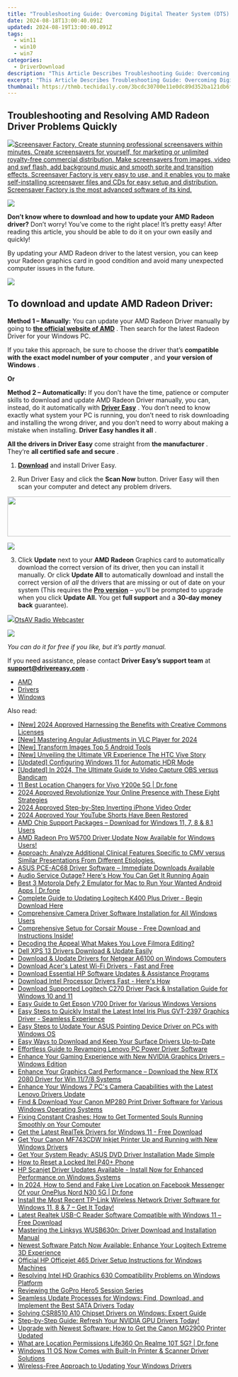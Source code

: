 ```yaml
---
title: "Troubleshooting Guide: Overcoming Digital Theater System (DTS) Sound Problems"
date: 2024-08-18T13:00:40.091Z
updated: 2024-08-19T13:00:40.091Z
tags:
  - win11
  - win10
  - win7
categories:
  - DriverDownload
description: "This Article Describes Troubleshooting Guide: Overcoming Digital Theater System (DTS) Sound Problems"
excerpt: "This Article Describes Troubleshooting Guide: Overcoming Digital Theater System (DTS) Sound Problems"
thumbnail: https://thmb.techidaily.com/3bcdc30700e11e0dc89d352ba121db6f054908533edda16b2785562f97192408.jpg
---
```


## Troubleshooting and Resolving AMD Radeon Driver Problems Quickly

<!-- affiliate ads begin -->
<a href="https://secure.2checkout.com/order/checkout.php?PRODS=194977&QTY=1&AFFILIATE=108875&CART=1"><img src="https://www.blumentals.net/scrfactory/images/screensaver-software.png" border="0">Screensaver Factory, Create stunning professional screensavers within minutes. Create screensavers for yourself, for marketing or unlimited royalty-free commercial distribution. Make screensavers from images, video and swf flash, add background music and smooth sprite and transition effects. Screensaver Factory is very easy to use, and it enables you to make self-installing screensaver files and CDs for easy setup and distribution. Screensaver Factory is the most advanced software of its kind.</a>
<!-- affiliate ads end -->
![](https://images.drivereasy.com/wp-content/uploads/2019/01/image-47.png)

 **Don’t know where to download and how to update your AMD Radeon driver?** Don’t worry! You’ve come to the right place! It’s pretty easy! After reading this article, you should be able to do it on your own easily and quickly!  

 By updating your AMD Radeon driver to the latest version, you can keep your Radeon graphics card in good condition and avoid many unexpected computer issues in the future.

<!-- affiliate ads begin -->
<a href="https://estore.winxdvd.com/order/checkout.php?PRODS=12653853&QTY=1&AFFILIATE=108875&CART=1"><img src="https://secure.avangate.com/images/merchant/bcb41ccdc4363c6848a1d760f26c28a0/products/14_videoproc-converter-ai-box.png" border="0"></a>
<!-- affiliate ads end -->
## **To download and update AMD Radeon Driver:**

**Method 1 – Manually:**  You can update your AMD Radeon Driver manually by going to **[the official website of AMD](https://www.amd.com/en)**  . Then search for the latest Radeon Driver for your Windows PC.

 If you take this approach, be sure to choose the driver that’s **compatible with the exact model number of your computer** , and **your version of Windows** .

**Or**

**Method 2 – Automatically:** If you don’t have the time, patience or computer skills to download and update AMD Radeon Driver manually, you can, instead, do it automatically with **[Driver Easy](https://tools.techidaily.com/drivereasy/download/)**  . You don’t need to know exactly what system your PC is running, you don’t need to risk downloading and installing the wrong driver, and you don’t need to worry about making a mistake when installing. **Driver Easy handles it all** .

**All the drivers in Driver Easy** come straight from **the manufacturer** . They‘re **all certified safe and secure** .

 1) **[Download](https://tools.techidaily.com/drivereasy/download/)**  and install Driver Easy.

 2) Run Driver Easy and click the **Scan Now** button. Driver Easy will then scan your computer and detect any problem drivers.

<!-- affiliate ads begin -->
<a href="https://vapordna.pxf.io/c/5597632/1494880/17238" target="_top" id="1494880"><img src="//a.impactradius-go.com/display-ad/17238-1494880" border="0" alt="" width="728" height="90"/></a><img height="0" width="0" src="https://imp.pxf.io/i/5597632/1494880/17238" style="position:absolute;visibility:hidden;" border="0" />
<!-- affiliate ads end -->
![](https://images.drivereasy.com/wp-content/uploads/2019/01/image-38.png)

 3) Click **Update** next to your **AMD Radeon** Graphics card to automatically download the correct version of its driver, then you can install it manually. Or click **Update All** to automatically download and install the correct version of _all_ the drivers that are missing or out of date on your system (This requires the **[Pro version](https://tools.techidaily.com/drivereasy/download/)**  – you’ll be prompted to upgrade when you click **Update All.**  You get **full support** and a **30-day money back** guarantee).

<!-- affiliate ads begin -->
<a href="https://otszone.ots7.com/order/checkout.php?PRODS=4713322&QTY=1&AFFILIATE=108875&CART=1"><img src="https://green.ots7.com/screenshots/OtsAV/OtsAVRadio1.90-300x188.jpg" border="0">OtsAV Radio Webcaster</a>
<!-- affiliate ads end -->
![](https://images.drivereasy.com/wp-content/uploads/2019/01/image-39.png)

_You can do it for free if you like, but it’s partly manual._

 If you need assistance, please contact **Driver Easy’s support team** at [**support@drivereasy.com**](https://tools.techidaily.com/drivereasy/download/) .

* [AMD](https://tools.techidaily.com/drivereasy/download/)
* [Drivers](https://tools.techidaily.com/drivereasy/download/)
* [Windows](https://tools.techidaily.com/drivereasy/download/)

<ins class="adsbygoogle"
     style="display:block"
     data-ad-format="autorelaxed"
     data-ad-client="ca-pub-7571918770474297"
     data-ad-slot="1223367746"></ins>



<ins class="adsbygoogle"
     style="display:block"
     data-ad-client="ca-pub-7571918770474297"
     data-ad-slot="8358498916"
     data-ad-format="auto"
     data-full-width-responsive="true"></ins>

<span class="atpl-alsoreadstyle">Also read:</span>
<div><ul>
<li><a href="https://eaxpv-info.techidaily.com/new-2024-approved-harnessing-the-benefits-with-creative-commons-licenses/"><u>[New] 2024 Approved  Harnessing the Benefits with Creative Commons Licenses</u></a></li>
<li><a href="https://screen-mirroring-recording.techidaily.com/new-mastering-angular-adjustments-in-vlc-player-for-2024/"><u>[New] Mastering Angular Adjustments in VLC Player for 2024</u></a></li>
<li><a href="https://fox-helps.techidaily.com/new-transform-images-top-5-android-tools/"><u>[New] Transform Images  Top 5 Android Tools</u></a></li>
<li><a href="https://some-guidance.techidaily.com/new-unveiling-the-ultimate-vr-experience-the-htc-vive-story/"><u>[New] Unveiling the Ultimate VR Experience  The HTC Vive Story</u></a></li>
<li><a href="https://extra-tips.techidaily.com/updated-configuring-windows-11-for-automatic-hdr-mode/"><u>[Updated] Configuring Windows 11 for Automatic HDR Mode</u></a></li>
<li><a href="https://screen-mirroring-recording.techidaily.com/updated-in-2024-the-ultimate-guide-to-video-capture-obs-versus-bandicam/"><u>[Updated] In 2024, The Ultimate Guide to Video Capture  OBS versus Bandicam</u></a></li>
<li><a href="https://location-fake.techidaily.com/11-best-location-changers-for-vivo-y200e-5g-drfone-by-drfone-virtual-android/"><u>11 Best Location Changers for Vivo Y200e 5G | Dr.fone</u></a></li>
<li><a href="https://fox-links.techidaily.com/2024-approved-revolutionize-your-online-presence-with-these-eight-strategies/"><u>2024 Approved  Revolutionize Your Online Presence with These Eight Strategies</u></a></li>
<li><a href="https://extra-skills.techidaily.com/2024-approved-step-by-step-inverting-iphone-video-order/"><u>2024 Approved  Step-by-Step  Inverting iPhone Video Order</u></a></li>
<li><a href="https://facebook-video-footage.techidaily.com/2024-approved-your-youtube-shorts-have-been-restored/"><u>2024 Approved  Your YouTube Shorts Have Been Restored</u></a></li>
<li><a href="https://win-amazing.techidaily.com/amd-chip-support-packages-download-for-windows-11-7-8-and-81-users/"><u>AMD Chip Support Packages – Download for Windows 11, 7, 8 & 8.1 Users</u></a></li>
<li><a href="https://win-amazing.techidaily.com/1722970580370-amd-radeon-pro-w5700-driver-update-now-available-for-windows-users/"><u>AMD Radeon Pro W5700 Driver Update Now Available for Windows Users!</u></a></li>
<li><a href="https://win-amazing.techidaily.com/approach-analyze-additional-clinical-features-specific-to-cmv-versus-similar-presentations-from-different-etiologies/"><u>Approach: Analyze Additional Clinical Features Specific to CMV versus Similar Presentations From Different Etiologies.</u></a></li>
<li><a href="https://win-amazing.techidaily.com/asus-pce-ac68-driver-software-immediate-downloads-available/"><u>ASUS PCE-AC68 Driver Software – Immediate Downloads Available</u></a></li>
<li><a href="https://sound-issues.techidaily.com/1723015528428-audio-service-outage-heres-how-you-can-get-it-running-again/"><u>Audio Service Outage? Here's How You Can Get It Running Again</u></a></li>
<li><a href="https://screen-mirror.techidaily.com/best-3-motorola-defy-2-emulator-for-mac-to-run-your-wanted-android-apps-drfone-by-drfone-android/"><u>Best 3 Motorola Defy 2 Emulator for Mac to Run Your Wanted Android Apps | Dr.fone</u></a></li>
<li><a href="https://win-amazing.techidaily.com/complete-guide-to-updating-logitech-k400-plus-driver-begin-download-here/"><u>Complete Guide to Updating Logitech K400 Plus Driver - Begin Download Here</u></a></li>
<li><a href="https://win-amazing.techidaily.com/comprehensive-camera-driver-software-installation-for-all-windows-users/"><u>Comprehensive Camera Driver Software Installation for All Windows Users</u></a></li>
<li><a href="https://win-amazing.techidaily.com/1722969940417-comprehensive-setup-for-corsair-mouse-free-download-and-instructions-inside/"><u>Comprehensive Setup for Corsair Mouse - Free Download and Instructions Inside!</u></a></li>
<li><a href="https://extra-information.techidaily.com/decoding-the-appeal-what-makes-you-love-filmora-editing/"><u>Decoding the Appeal  What Makes You Love Filmora Editing?</u></a></li>
<li><a href="https://win-amazing.techidaily.com/dell-xps-13-drivers-download-and-update-easily/"><u>Dell XPS 13 Drivers Download & Update Easily</u></a></li>
<li><a href="https://win-amazing.techidaily.com/download-and-update-drivers-for-netgear-a6100-on-windows-computers/"><u>Download & Update Drivers for Netgear A6100 on Windows Computers</u></a></li>
<li><a href="https://win-amazing.techidaily.com/download-acers-latest-wi-fi-drivers-fast-and-free/"><u>Download Acer's Latest Wi-Fi Drivers - Fast and Free</u></a></li>
<li><a href="https://win-amazing.techidaily.com/download-essential-hp-software-updates-and-assistance-programs/"><u>Download Essential HP Software Updates & Assistance Programs</u></a></li>
<li><a href="https://win-amazing.techidaily.com/download-intel-processor-drivers-fast-heres-how/"><u>Download Intel Processor Drivers Fast - Here's How</u></a></li>
<li><a href="https://win-amazing.techidaily.com/download-supported-logitech-c270-driver-pack-and-installation-guide-for-windows-10-and-11/"><u>Download Supported Logitech C270 Driver Pack & Installation Guide for Windows 10 and 11</u></a></li>
<li><a href="https://win-amazing.techidaily.com/easy-guide-to-get-epson-v700-driver-for-various-windows-versions/"><u>Easy Guide to Get Epson V700 Driver for Various Windows Versions</u></a></li>
<li><a href="https://win-amazing.techidaily.com/easy-steps-to-quickly-install-the-latest-intel-iris-plus-gvt-2397-graphics-driver-seamless-experience/"><u>Easy Steps to Quickly Install the Latest Intel Iris Plus GVT-2397 Graphics Driver - Seamless Experience</u></a></li>
<li><a href="https://win-amazing.techidaily.com/easy-steps-to-update-your-asus-pointing-device-driver-on-pcs-with-windows-os/"><u>Easy Steps to Update Your ASUS Pointing Device Driver on PCs with Windows OS</u></a></li>
<li><a href="https://win-amazing.techidaily.com/easy-ways-to-download-and-keep-your-surface-drivers-up-to-date/"><u>Easy Ways to Download and Keep Your Surface Drivers Up-to-Date</u></a></li>
<li><a href="https://win-amazing.techidaily.com/effortless-guide-to-revamping-lenovo-pc-power-driver-software/"><u>Effortless Guide to Revamping Lenovo PC Power Driver Software</u></a></li>
<li><a href="https://win-amazing.techidaily.com/enhance-your-gaming-experience-with-new-nvidia-graphics-drivers-windows-edition/"><u>Enhance Your Gaming Experience with New NVIDIA Graphics Drivers – Windows Edition</u></a></li>
<li><a href="https://win-amazing.techidaily.com/enhance-your-graphics-card-performance-download-the-new-rtx-2080-driver-for-win-1178-systems/"><u>Enhance Your Graphics Card Performance – Download the New RTX 2080 Driver for Win 11/7/8 Systems</u></a></li>
<li><a href="https://win-amazing.techidaily.com/enhance-your-windows-7-pcs-camera-capabilities-with-the-latest-lenovo-drivers-update/"><u>Enhance Your Windows 7 PC's Camera Capabilities with the Latest Lenovo Drivers Update</u></a></li>
<li><a href="https://win-amazing.techidaily.com/find-and-download-your-canon-mp280-print-driver-software-for-various-windows-operating-systems/"><u>Find & Download Your Canon MP280 Print Driver Software for Various Windows Operating Systems</u></a></li>
<li><a href="https://vp-tips.techidaily.com/fixing-constant-crashes-how-to-get-tormented-souls-running-smoothly-on-your-computer/"><u>Fixing Constant Crashes: How to Get Tormented Souls Running Smoothly on Your Computer</u></a></li>
<li><a href="https://win-amazing.techidaily.com/get-the-latest-realtek-drivers-for-windows-11-free-download/"><u>Get the Latest RealTek Drivers for Windows 11 - Free Download</u></a></li>
<li><a href="https://win-amazing.techidaily.com/get-your-canon-mf743cdw-inkjet-printer-up-and-running-with-new-windows-drivers/"><u>Get Your Canon MF743CDW Inkjet Printer Up and Running with New Windows Drivers</u></a></li>
<li><a href="https://win-amazing.techidaily.com/get-your-system-ready-asus-dvd-driver-installation-made-simple/"><u>Get Your System Ready: ASUS DVD Driver Installation Made Simple</u></a></li>
<li><a href="https://unlock-android.techidaily.com/how-to-reset-a-locked-itel-p40plus-phone-by-drfone-android/"><u>How to Reset a Locked Itel P40+ Phone</u></a></li>
<li><a href="https://win-amazing.techidaily.com/hp-scanjet-driver-updates-available-install-now-for-enhanced-performance-on-windows-systems/"><u>HP Scanjet Driver Updates Available - Install Now for Enhanced Performance on Windows Systems</u></a></li>
<li><a href="https://location-social.techidaily.com/in-2024-how-to-send-and-fake-live-location-on-facebook-messenger-of-your-oneplus-nord-n30-5g-drfone-by-drfone-virtual-android/"><u>In 2024, How to Send and Fake Live Location on Facebook Messenger Of your OnePlus Nord N30 5G | Dr.fone</u></a></li>
<li><a href="https://win-amazing.techidaily.com/install-the-most-recent-tp-link-wireless-network-driver-software-for-windows-11-8-and-7-get-it-today/"><u>Install the Most Recent TP-Link Wireless Network Driver Software for Windows 11, 8 & 7 – Get It Today!</u></a></li>
<li><a href="https://win-amazing.techidaily.com/latest-realtek-usb-c-reader-software-compatible-with-windows-11-free-download/"><u>Latest Realtek USB-C Reader Software Compatible with Windows 11 – Free Download</u></a></li>
<li><a href="https://win-amazing.techidaily.com/mastering-the-linksys-wusb630n-driver-download-and-installation-manual/"><u>Mastering the Linksys WUSB630n: Driver Download and Installation Manual</u></a></li>
<li><a href="https://win-amazing.techidaily.com/newest-software-patch-now-available-enhance-your-logitech-extreme-3d-experience/"><u>Newest Software Patch Now Available: Enhance Your Logitech Extreme 3D Experience</u></a></li>
<li><a href="https://win-amazing.techidaily.com/official-hp-officejet-465-driver-setup-instructions-for-windows-machines/"><u>Official HP Officejet 465 Driver Setup Instructions for Windows Machines</u></a></li>
<li><a href="https://win-amazing.techidaily.com/resolving-intel-hd-graphics-630-compatibility-problems-on-windows-platform/"><u>Resolving Intel HD Graphics 630 Compatibility Problems on Windows Platform</u></a></li>
<li><a href="https://extra-information.techidaily.com/reviewing-the-gopro-hero5-session-series/"><u>Reviewing the GoPro Hero5 Session Series</u></a></li>
<li><a href="https://win-amazing.techidaily.com/1722966519939-seamless-update-processes-for-windows-find-download-and-implement-the-best-sata-drivers-today/"><u>Seamless Update Processes for Windows: Find, Download, and Implement the Best SATA Drivers Today</u></a></li>
<li><a href="https://win-amazing.techidaily.com/solving-csr8510-a10-chipset-drivers-on-windows-expert-guide/"><u>Solving CSR8510 A10 Chipset Drivers on Windows: Expert Guide</u></a></li>
<li><a href="https://win-amazing.techidaily.com/step-by-step-guide-refresh-your-nvidia-gpu-drivers-today/"><u>Step-by-Step Guide: Refresh Your NVIDIA GPU Drivers Today!</u></a></li>
<li><a href="https://win-amazing.techidaily.com/upgrade-with-newest-software-how-to-get-the-canon-mg2900-printer-updated/"><u>Upgrade with Newest Software: How to Get the Canon MG2900 Printer Updated</u></a></li>
<li><a href="https://fake-location.techidaily.com/what-are-location-permissions-life360-on-realme-10t-5g-drfone-by-drfone-virtual-android/"><u>What are Location Permissions Life360 On Realme 10T 5G? | Dr.fone</u></a></li>
<li><a href="https://win-amazing.techidaily.com/windows-11-os-now-comes-with-built-in-printer-and-scanner-driver-solutions/"><u>Windows 11 OS Now Comes with Built-In Printer & Scanner Driver Solutions</u></a></li>
<li><a href="https://win-amazing.techidaily.com/wireless-free-approach-to-updating-your-windows-drivers/"><u>Wireless-Free Approach to Updating Your Windows Drivers</u></a></li>
</ul></div>
